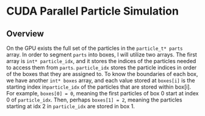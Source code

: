 # CUDA Parallel Particle Simulation

## Overview

On the GPU exists the full set of the particles in the `particle_t* parts` array. In order to segment `parts` into boxes, I will utilize two arrays. The first array is  `int* particle_idx`, and it stores the indices of the particles needed to access them from `parts`. `particle_idx` stores the particle indices in order of the boxes that they are assigned to. To know the boundaries of each box, we have another `int* boxes` array, and each value stored at `boxes[i]` is the starting index in`particle_idx` of the particles that are stored within box[i]. For example, `boxes[0] = 0`, meaning the first particles of box 0 start at index 0 of `particle_idx`. Then, perhaps `boxes[1] = 2`, meaning the particles starting at idx 2 in `particle_idx` are stored in box 1.